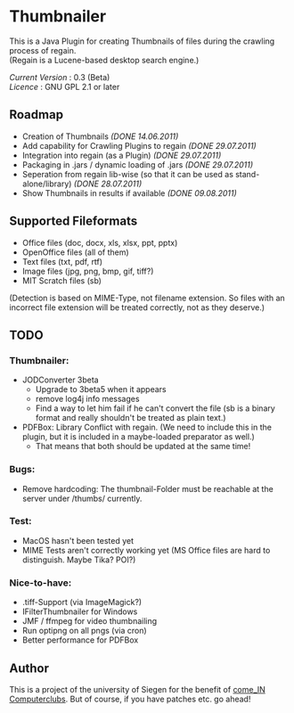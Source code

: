 Thumbnailer
===========

This is a Java Plugin for creating Thumbnails of files during the crawling process of regain.<br>
(Regain is a Lucene-based desktop search engine.)

*Current Version* : 0.3 (Beta)<br>
*Licence* : GNU GPL 2.1 or later

Roadmap
-------

* Creation of Thumbnails *(DONE 14.06.2011)*
* Add capability for Crawling Plugins to regain *(DONE 29.07.2011)*
* Integration into regain (as a Plugin) *(DONE 29.07.2011)*
* Packaging in .jars / dynamic loading of .jars *(DONE 29.07.2011)*
* Seperation from regain lib-wise (so that it can be used as stand-alone/library) *(DONE 28.07.2011)*
* Show Thumbnails in results if available *(DONE 09.08.2011)*


Supported Fileformats
---------------------

* Office files (doc, docx, xls, xlsx, ppt, pptx)
* OpenOffice files (all of them)
* Text files (txt, pdf, rtf)
* Image files (jpg, png, bmp, gif, tiff?)
* MIT Scratch files (sb)

(Detection is based on MIME-Type, not filename extension. So files with an incorrect file extension will be treated correctly, not as they deserve.) 

TODO
----

### Thumbnailer:
* JODConverter 3beta
  * Upgrade to 3beta5 when it appears
  * remove log4j info messages
  * Find a way to let him fail if he can't convert the file (sb is a binary format and really shouldn't be treated as plain text.)
* PDFBox: Library Conflict with regain. (We need to include this in the plugin, but it is included in a maybe-loaded preparator as well.)
  * That means that both should be updated at the same time!

### Bugs:
* Remove hardcoding: The thumbnail-Folder must be reachable at the server under /thumbs/ currently. 

### Test: 

* MacOS hasn't been tested yet
* MIME Tests aren't correctly working yet (MS Office files are hard to distinguish. Maybe Tika? POI?)

### Nice-to-have:

* .tiff-Support (via ImageMagick?)
* IFilterThumbnailer for Windows
* JMF / ffmpeg for video thumbnailing
* Run optipng on all pngs (via cron)
* Better performance for PDFBox

Author
------

This is a project of the university of Siegen for the benefit of [come_IN Computerclubs](http://www.computerclub-comein.de). But of course, if you have patches etc. go ahead!

